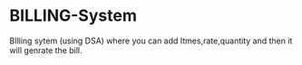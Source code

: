 # BILLING-System
BIlling sytem (using DSA) where you can add Itmes,rate,quantity and then it will genrate the bill.
